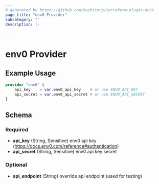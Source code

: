 ```yaml
---
# generated by https://github.com/hashicorp/terraform-plugin-docs
page_title: "env0 Provider"
subcategory: ""
description: |-
  
---
```


# env0 Provider



## Example Usage

```terraform
provider "env0" {
    api_key    = var.env0_api_key    # or use ENV0_API_KEY
    api_secret = var.env0_api_secret # or use ENV0_API_SECRET
}
```

<!-- schema generated by tfplugindocs -->
## Schema

### Required

- **api_key** (String, Sensitive) env0 api key (https://docs.env0.com/reference#authentication)
- **api_secret** (String, Sensitive) env0 api key secret

### Optional

- **api_endpoint** (String) override api endpoint (used for testing)
